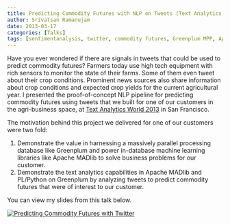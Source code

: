 ```yaml
---
title: Predicting Commodity Futures with NLP on Tweets (Text Analytics World San Francisco 2013)
author: Srivatsan Ramanujam
date: 2013-03-17
categories: [Talks]
tags: [sentimentanalysis, twitter, commodity futures, Greenplum MPP, Apache MADlib]
---
```


Have you ever wondered if there are signals in tweets that could be used to predict commodity futures? Farmers today use high tech equipment with rich sensors to monitor the state of their farms. Some of them even tweet about their crop conditions. Prominent news sources also share information about crop conditions and expected crop yields for the current agricultural year. I presented the proof-of-concept NLP pipeline for predicting commodity futures using tweets that we built for one of our customers in the agri-business space, at [Text Analytics World 2013](http://www.textanalyticsworld.com/pdf/sf14/1515_Ramanujam.pdf) in San Francisco.  

The motivation behind this project we delivered for one of our customers were two fold:
1. Demonstrate the value in harnessing a massively parallel processing database like Greenplum and power in-database machine learning libraries like Apache MADlib to solve business problems for our customer.
2. Demonstrate the text analytics capabilities in Apache MADlib and PL/Python on Greenplum by analyzing tweets to predict commodity futures that were of interest to our customer.

You can view my slides from this talk below.

[![Predicting Commodity Futures with Twitter](https://raw.githubusercontent.com/vatsan/vatsan.github.io/master/assets/img/sample/twitter_commodity_futures_taw_2013.png)](https://www.slideshare.net/SrivatsanRamanujam/sramanujam-taw-2014)
